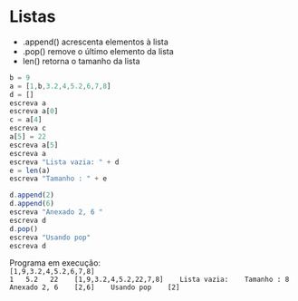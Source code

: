# Listas

* .append\(\) acrescenta elementos à lista
* .pop\(\) remove o último elemento da lista
* len\(\) retorna o tamanho da lista

```javascript
b = 9
a = [1,b,3.2,4,5.2,6,7,8]
d = []
escreva a
escreva a[0]
c = a[4]
escreva c
a[5] = 22
escreva a[5]
escreva a
escreva "Lista vazia: " + d
e = len(a)
escreva "Tamanho : " + e

d.append(2)
d.append(6)
escreva "Anexado 2, 6 "
escreva d
d.pop()
escreva "Usando pop"
escreva d
```

Programa em execução:  
`[1,9,3.2,4,5.2,6,7,8]`    
`1  
5.2  
22   
[1,9,3.2,4,5.2,22,7,8]   
Lista vazia:   
Tamanho : 8   
Anexado 2, 6   
[2,6]   
Usando pop   
[2]`